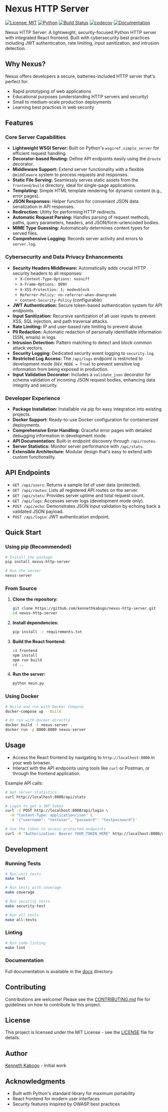 # Nexus HTTP Server

[![License: MIT](https://img.shields.io/badge/License-MIT-yellow.svg)](https://opensource.org/licenses/MIT)
[![Python](https://img.shields.io/badge/Python-3.7%2B-blue)](https://www.python.org/)
[![Build Status](https://github.com/kennethkabogo/nexus-http-server/workflows/CI/CD%20Pipeline/badge.svg)](https://github.com/kennethkabogo/nexus-http-server/actions)
[![codecov](https://codecov.io/gh/kennethkabogo/nexus-http-server/branch/main/graph/badge.svg)](https://codecov.io/gh/kennethkabogo/nexus-http-server)
[![Documentation](https://img.shields.io/badge/docs-available-brightgreen.svg)](docs/)

Nexus HTTP Server: A lightweight, security-focused Python HTTP server with integrated React frontend. Built with cybersecurity best practices including JWT authentication, rate limiting, input sanitization, and intrusion detection.

## Why Nexus?

Nexus offers developers a secure, batteries-included HTTP server that's perfect for:
- Rapid prototyping of web applications
- Educational purposes (understanding HTTP servers and security)
- Small to medium-scale production deployments
- Learning best practices in web security

## Features

### Core Server Capabilities

*   **Lightweight WSGI Server:** Built on Python's `wsgiref.simple_server` for efficient request handling.
*   **Decorator-based Routing:** Define API endpoints easily using the `@route` decorator.
*   **Middleware Support:** Extend server functionality with a flexible `@middleware` system to process requests and responses.
*   **Static File Serving:** Seamlessly serves static assets from the `frontend/build` directory, ideal for single-page applications.
*   **Templating:** Simple HTML template rendering for dynamic content (e.g., error pages).
*   **JSON Responses:** Helper function for convenient JSON data serialization in API responses.
*   **Redirection:** Utility for performing HTTP redirects.
*   **Automatic Request Parsing:** Handles parsing of request methods, paths, query parameters, headers, and JSON/form-urlencoded bodies.
*   **MIME Type Guessing:** Automatically determines content types for served files.
*   **Comprehensive Logging:** Records server activity and errors to `server.log`.

### Cybersecurity and Data Privacy Enhancements

*   **Security Headers Middleware:** Automatically adds crucial HTTP security headers to all responses:
    *   `X-Content-Type-Options: nosniff`
    *   `X-Frame-Options: DENY`
    *   `X-XSS-Protection: 1; mode=block`
    *   `Referrer-Policy: no-referrer-when-downgrade`
    *   `Content-Security-Policy` (configurable)
*   **JWT Authentication:** Secure token-based authentication system for API endpoints.
*   **Input Sanitization:** Recursive sanitization of all user inputs to prevent XSS, SQL injection, and path traversal attacks.
*   **Rate Limiting:** IP and user-based rate limiting to prevent abuse.
*   **PII Redaction:** Automatic redaction of personally identifiable information (SSN, emails) in logs.
*   **Intrusion Detection:** Pattern matching to detect and block common attack vectors.
*   **Security Logging:** Dedicated security event logging to `security.log`.
*   **Restricted Log Access:** The `/api/logs` endpoint is restricted to development mode (`DEV_MODE = True`) to prevent sensitive log information from being exposed in production.
*   **Input Validation Decorator:** Includes a `validate_json` decorator for schema validation of incoming JSON request bodies, enhancing data integrity and security.

### Developer Experience

*   **Package Installation:** Installable via pip for easy integration into existing projects.
*   **Docker Support:** Ready-to-use Docker configuration for containerized deployments.
*   **Comprehensive Error Handling:** Graceful error pages with detailed debugging information in development mode.
*   **API Documentation:** Built-in endpoint discovery through `/api/routes`.
*   **Server Statistics:** Monitor server performance with `/api/stats`.
*   **Extensible Architecture:** Modular design that's easy to extend with custom functionality.

## API Endpoints

*   `GET /api/users`: Returns a sample list of user data (protected).
*   `GET /api/routes`: Lists all registered API routes on the server.
*   `GET /api/stats`: Provides server uptime and total request count.
*   `GET /api/logs`: Accesses server logs (development mode only).
*   `POST /api/echo`: Demonstrates JSON input validation by echoing back a validated JSON payload.
*   `POST /api/login`: JWT authentication endpoint.

## Quick Start

### Using pip (Recommended)

```bash
# Install the package
pip install nexus-http-server

# Run the server
nexus-server
```

### From Source

1.  **Clone the repository:**
    ```bash
    git clone https://github.com/kennethkabogo/nexus-http-server.git
    cd nexus-http-server
    ```

2.  **Install dependencies:**
    ```bash
    pip install -r requirements.txt
    ```

3.  **Build the React frontend:**
    ```bash
    cd frontend
    npm install
    npm run build
    cd ..
    ```

4.  **Run the server:**
    ```bash
    python main.py
    ```

### Using Docker

```bash
# Build and run with Docker Compose
docker-compose up --build

# Or run with Docker directly
docker build -t nexus-server .
docker run -p 8000:8000 nexus-server
```

## Usage

*   Access the React frontend by navigating to `http://localhost:8000` in your web browser.
*   Interact with the API endpoints using tools like `curl` or Postman, or through the frontend application.

Example API calls:
```bash
# Get server statistics
curl http://localhost:8000/api/stats

# Login to get a JWT token
curl -X POST http://localhost:8000/api/login \
  -H "Content-Type: application/json" \
  -d '{"username": "testuser", "password": "testpassword"}'

# Use the token to access protected endpoints
curl -H "Authorization: Bearer YOUR_TOKEN_HERE" http://localhost:8000/api/users
```

## Development

### Running Tests

```bash
# Run unit tests
make test

# Run tests with coverage
make coverage

# Run security tests
make security-test

# Run all tests
make all-tests
```

### Linting

```bash
# Run code linting
make lint
```

### Documentation

Full documentation is available in the [docs](docs/) directory.

## Contributing

Contributions are welcome! Please see the [CONTRIBUTING.md](CONTRIBUTING.md) file for guidelines on how to contribute to this project.

## License

This project is licensed under the MIT License - see the [LICENSE](LICENSE) file for details.

## Author

[Kenneth Kabogo](https://github.com/kennethkabogo) - Initial work

## Acknowledgments

*   Built with Python's standard library for maximum portability
*   React frontend for modern user interfaces
*   Security features inspired by OWASP best practices

